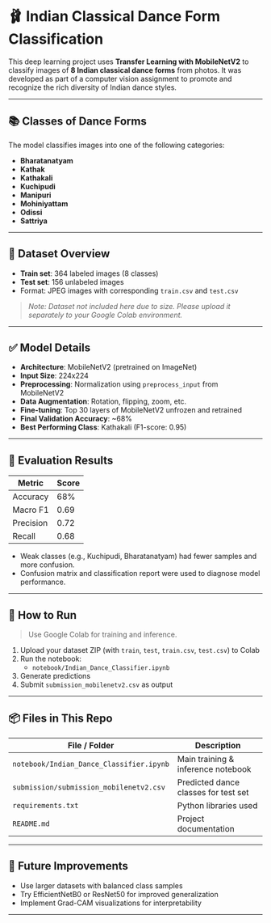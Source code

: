 # 🩰 Indian Classical Dance Form Classification

This deep learning project uses **Transfer Learning with MobileNetV2** to classify images of **8 Indian classical dance forms** from photos. It was developed as part of a computer vision assignment to promote and recognize the rich diversity of Indian dance styles.

---

## 📚 Classes of Dance Forms

The model classifies images into one of the following categories:

- **Bharatanatyam**
- **Kathak**
- **Kathakali**
- **Kuchipudi**
- **Manipuri**
- **Mohiniyattam**
- **Odissi**
- **Sattriya**

---

## 📁 Dataset Overview

- **Train set**: 364 labeled images (8 classes)
- **Test set**: 156 unlabeled images
- Format: JPEG images with corresponding `train.csv` and `test.csv`

> *Note: Dataset not included here due to size. Please upload it separately to your Google Colab environment.*

---

## ✅ Model Details

- **Architecture**: MobileNetV2 (pretrained on ImageNet)
- **Input Size**: 224x224
- **Preprocessing**: Normalization using `preprocess_input` from MobileNetV2
- **Data Augmentation**: Rotation, flipping, zoom, etc.
- **Fine-tuning**: Top 30 layers of MobileNetV2 unfrozen and retrained
- **Final Validation Accuracy**: ~68%
- **Best Performing Class**: Kathakali (F1-score: 0.95)

---

## 🔎 Evaluation Results

| Metric       | Score |
|--------------|-------|
| Accuracy     | 68%   |
| Macro F1     | 0.69  |
| Precision    | 0.72  |
| Recall       | 0.68  |

- Weak classes (e.g., Kuchipudi, Bharatanatyam) had fewer samples and more confusion.
- Confusion matrix and classification report were used to diagnose model performance.

---

## 🔧 How to Run

> Use Google Colab for training and inference.

1. Upload your dataset ZIP (with `train`, `test`, `train.csv`, `test.csv`) to Colab
2. Run the notebook:
   - `notebook/Indian_Dance_Classifier.ipynb`
3. Generate predictions
4. Submit `submission_mobilenetv2.csv` as output

---

## 📦 Files in This Repo

| File / Folder                    | Description                          |
|----------------------------------|--------------------------------------|
| `notebook/Indian_Dance_Classifier.ipynb` | Main training & inference notebook |
| `submission/submission_mobilenetv2.csv` | Predicted dance classes for test set |
| `requirements.txt`              | Python libraries used                |
| `README.md`                     | Project documentation                |

---

## 🚀 Future Improvements

- Use larger datasets with balanced class samples
- Try EfficientNetB0 or ResNet50 for improved generalization
- Implement Grad-CAM visualizations for interpretability

---
